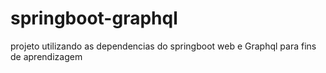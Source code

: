 # springboot-graphql
projeto utilizando as dependencias do springboot web e Graphql para fins de aprendizagem
